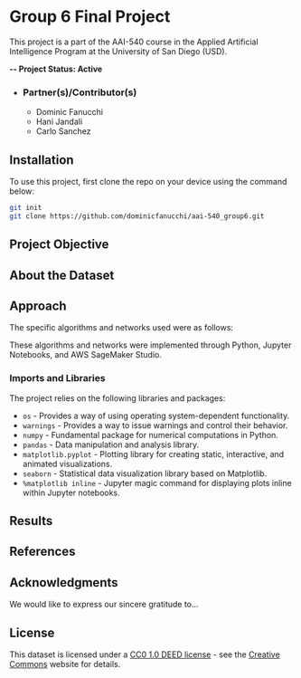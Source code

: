 # Group 6 Final Project
This project is a part of the AAI-540 course in the Applied Artificial Intelligence Program at the University of San Diego (USD).

**-- Project Status: Active**

- ### Partner(s)/Contributor(s)
   * Dominic Fanucchi
   * Hani Jandali
   * Carlo Sanchez

## Installation
To use this project, first clone the repo on your device using the command below:
```bash
git init
git clone https://github.com/dominicfanucchi/aai-540_group6.git
```

## Project Objective

## About the Dataset

## Approach
The specific algorithms and networks used were as follows: 


These algorithms and networks were implemented through Python, Jupyter Notebooks, and AWS SageMaker Studio.

### Imports and Libraries
The project relies on the following libraries and packages:
* `os` - Provides a way of using operating system-dependent functionality.
* `warnings` - Provides a way to issue warnings and control their behavior.
* `numpy` - Fundamental package for numerical computations in Python.
* `pandas` - Data manipulation and analysis library.
* `matplotlib.pyplot` - Plotting library for creating static, interactive, and animated visualizations.
* `seaborn` - Statistical data visualization library based on Matplotlib.
* `%matplotlib inline` - Jupyter magic command for displaying plots inline within Jupyter notebooks.

## Results

## References

## Acknowledgments
We would like to express our sincere gratitude to... 

## License
This dataset is licensed under a [CC0 1.0 DEED license](https://creativecommons.org/publicdomain/zero/1.0/legalcode.en) - see the [Creative Commons](https://creativecommons.org/publicdomain/zero/1.0/legalcode.en) website for details.
